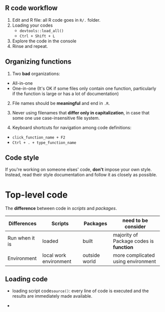 ## R code workflow
1. Edit and R file: all R code goes in `R/.` folder.
2. Loading your codes
    * `devtools::load_all()`
    * `Ctrl + Shift + L`
3. Explore the code in the console
4. Rinse and repeat.

## Organizing functions

1. Two **bad** organizations:
* All-in-one
* One-in-one (It's OK if some files only contain one function, particularly if the function is large or has a lot of documentation)

2. File names should be **meaningful** and end in `.R`.

3. Never using filenames that **differ only in capitalization**, in case that some one use case-insensitive file system.

4. Keyboard shortcuts for navigation among code definitions:
* `click_function_name + F2`
* `Ctrl + . + type_function_name`

## Code style
If you're working on someone elses' code, **don't** impose your own style. Instead, read their style documentation and follow it as closely as possible.

# Top-level code

The **difference** between code in _scripts_ and _packages_.

 Differences   |        Scripts         |   Packages    |            need to be consider
---------------|------------------------|---------------|------------------------------------------
Run when it is | loaded                 | built         | majority of Package codes is **function**
Environment    | local work environment | outside world | more complicated using environment

## Loading code

* loading script code`source()`: every line of code is executed and the results are immediately made available.

* 